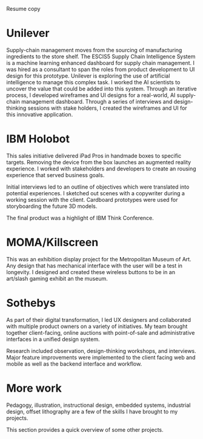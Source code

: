 Resume copy

# Unilever
Supply-chain management moves from the sourcing of manufacturing ingredients to the store shelf.
The ESCIS5 Supply Chain Intelligence System is a machine learning enhanced dashboard for supply chain management.
I was hired as a consultant to span the roles from product development to UI design for this prototype. 
Unilever is exploring the use of artificial intelligence to manage this complex task.
I worked the AI scientists to uncover the value that could be added into this system.
Through an iterative process, I developed wireframes and UI designs for a real-world, AI supply-chain management dashboard.
Through a series of interviews and design-thinking sessions with stake holders, I created the wireframes and UI for this innovative application.

# IBM Holobot
This sales initiative delivered iPad Pros in handmade boxes to specific targets.
Removing the device from the box launches an augmented reality experience.
I worked with stakeholders and developers to create an rousing experience that served business goals.

Initial interviews led to an outline of objectives which were translated into potential experiences.
I sketched out scenes with a copywriter during a working session with the client.
Cardboard prototypes were used for storyboarding the future 3D models.

The final product was a highlight of IBM Think Conference.

# MOMA/Killscreen
This was an exhibition display project for the Metropolitan Museum of Art.
Any design that has mechanical interface with the user will be a test in longevity.
I designed and created these wireless buttons to be in an art/slash gaming exhibit an the museum.

# Sothebys
As part of their digital transformation, I led UX designers and collaborated with multiple product owners on a variety of initiatives.
My team brought together client-facing, online auctions with point-of-sale and administrative interfaces in a unified design system.

Research included observation, design-thinking workshops, and interviews.
Major feature improvements were implemented to the client facing web and mobile as well as the backend interface and workflow.

# More work
Pedagogy, illustration, instructional design, embedded systems, industrial design, offset lithography are a few of the skills I have brought to my projects. 

This section provides a quick overview of some other projects.
